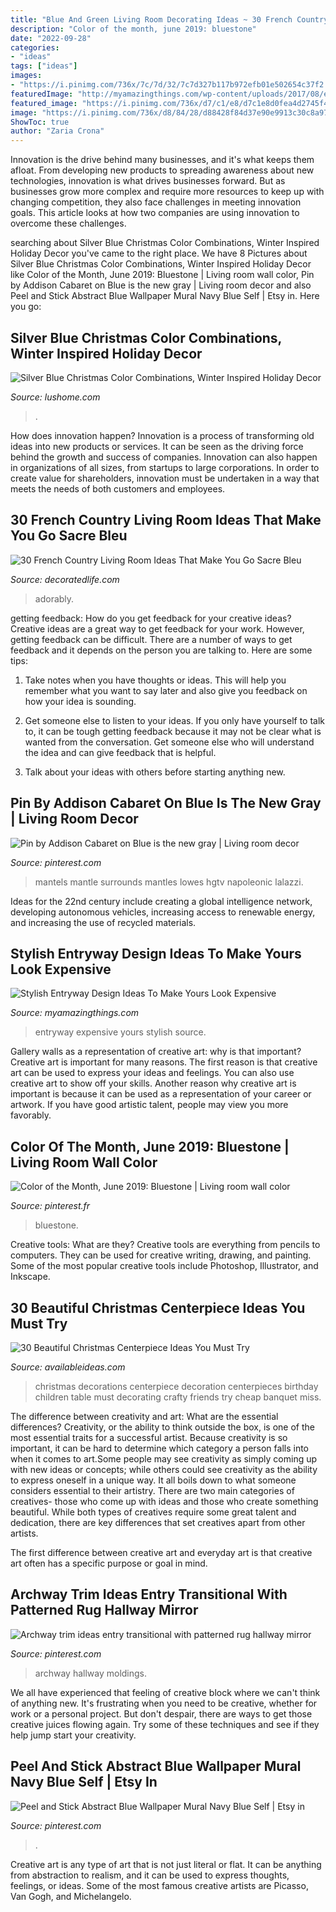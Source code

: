 ```yaml
---
title: "Blue And Green Living Room Decorating Ideas ~ 30 French Country Living Room Ideas That Make You Go Sacre Bleu"
description: "Color of the month, june 2019: bluestone"
date: "2022-09-28"
categories:
- "ideas"
tags: ["ideas"]
images:
- "https://i.pinimg.com/736x/7c/7d/32/7c7d327b117b972efb01e502654c37f2.jpg"
featuredImage: "http://myamazingthings.com/wp-content/uploads/2017/08/entryway-ideas-4.png"
featured_image: "https://i.pinimg.com/736x/d7/c1/e8/d7c1e8d0fea4d2745f49eefbc7fb52cb.jpg"
image: "https://i.pinimg.com/736x/d8/84/28/d88428f84d37e90e9913c30c8a97b258.jpg"
ShowToc: true
author: "Zaria Crona"
---
```



Innovation is the drive behind many businesses, and it's what keeps them afloat. From developing new products to spreading awareness about new technologies, innovation is what drives businesses forward. But as businesses grow more complex and require more resources to keep up with changing competition, they also face challenges in meeting innovation goals. This article looks at how two companies are using innovation to overcome these challenges.

	

		
searching about Silver Blue Christmas Color Combinations, Winter Inspired Holiday Decor you've came to the right place. We have 8 Pictures about Silver Blue Christmas Color Combinations, Winter Inspired Holiday Decor like Color of the Month, June 2019: Bluestone | Living room wall color, Pin by Addison Cabaret on Blue is the new gray | Living room decor and also Peel and Stick Abstract Blue Wallpaper Mural Navy Blue Self | Etsy in. Here you go:
		
    
## Silver Blue Christmas Color Combinations, Winter Inspired Holiday Decor

<img loading=lazy src="https://www.lushome.com/wp-content/uploads/2020/12/christmas-wreaths-blue-silver-colors-10.jpg" onerror="this.onerror=null;this.src='https://tse1.mm.bing.net/th?id=OIP.pEmuufsqNx1Z6tKh3AIMiwHaJ3&amp;pid=15.1';" alt="Silver Blue Christmas Color Combinations, Winter Inspired Holiday Decor">

_Source: lushome.com_

>. 

	

How does innovation happen?
Innovation is a process of transforming old ideas into new products or services. It can be seen as the driving force behind the growth and success of companies. Innovation can also happen in organizations of all sizes, from startups to large corporations. In order to create value for shareholders, innovation must be undertaken in a way that meets the needs of both customers and employees.

    
## 30 French Country Living Room Ideas That Make You Go Sacre Bleu

<img loading=lazy src="https://decoratedlife.com/wp-content/uploads/2020/04/28.-An-Adorably-Red-and-White-Living-Room.jpg" onerror="this.onerror=null;this.src='https://tse3.mm.bing.net/th?id=OIP.b_ZLHDcgq5hbubPfhHllEQHaLH&amp;pid=15.1';" alt="30 French Country Living Room Ideas That Make You Go Sacre Bleu">

_Source: decoratedlife.com_

>adorably. 

	

getting feedback: How do you get feedback for your creative ideas?
Creative ideas are a great way to get feedback for your work. However, getting feedback can be difficult. There are a number of ways to get feedback and it depends on the person you are talking to. Here are some tips:
1. Take notes when you have thoughts or ideas. This will help you remember what you want to say later and also give you feedback on how your idea is sounding.

2. Get someone else to listen to your ideas. If you only have yourself to talk to, it can be tough getting feedback because it may not be clear what is wanted from the conversation. Get someone else who will understand the idea and can give feedback that is helpful.

3. Talk about your ideas with others before starting anything new.

    
## Pin By Addison Cabaret On Blue Is The New Gray | Living Room Decor

<img loading=lazy src="https://i.pinimg.com/736x/d7/c1/e8/d7c1e8d0fea4d2745f49eefbc7fb52cb.jpg" onerror="this.onerror=null;this.src='https://tse2.mm.bing.net/th?id=OIP.yXrszKyOAknZoQHwVTXcnAHaLH&amp;pid=15.1';" alt="Pin by Addison Cabaret on Blue is the new gray | Living room decor">

_Source: pinterest.com_

>mantels mantle surrounds mantles lowes hgtv napoleonic lalazzi. 

	

Ideas for the 22nd century include creating a global intelligence network, developing autonomous vehicles, increasing access to renewable energy, and increasing the use of recycled materials.

    
## Stylish Entryway Design Ideas To Make Yours Look Expensive

<img loading=lazy src="http://myamazingthings.com/wp-content/uploads/2017/08/entryway-ideas-4.png" onerror="this.onerror=null;this.src='https://tse3.mm.bing.net/th?id=OIP.9mAPYq5ZExoAWqMFmKdn7wHaLG&amp;pid=15.1';" alt="Stylish Entryway Design Ideas To Make Yours Look Expensive">

_Source: myamazingthings.com_

>entryway expensive yours stylish source. 

	

Gallery walls as a representation of creative art: why is that important?
Creative art is important for many reasons. The first reason is that creative art can be used to express your ideas and feelings. You can also use creative art to show off your skills. Another reason why creative art is important is because it can be used as a representation of your career or artwork. If you have good artistic talent, people may view you more favorably.

    
## Color Of The Month, June 2019: Bluestone | Living Room Wall Color

<img loading=lazy src="https://i.pinimg.com/736x/d8/84/28/d88428f84d37e90e9913c30c8a97b258.jpg" onerror="this.onerror=null;this.src='https://tse2.mm.bing.net/th?id=OIP.BX-I-8AxgZz3Q0VdOjr09wHaJ5&amp;pid=15.1';" alt="Color of the Month, June 2019: Bluestone | Living room wall color">

_Source: pinterest.fr_

>bluestone. 

	

Creative tools: What are they?
Creative tools are everything from pencils to computers. They can be used for creative writing, drawing, and painting. Some of the most popular creative tools include Photoshop, Illustrator, and Inkscape.

    
## 30 Beautiful Christmas Centerpiece Ideas You Must Try

<img loading=lazy src="http://availableideas.com/wp-content/uploads/2015/11/Beautiful-Christmas-Centerpieces-23.jpg" onerror="this.onerror=null;this.src='https://tse4.mm.bing.net/th?id=OIP.bpDxslBYTWBbi-lL1piCugHaJ4&amp;pid=15.1';" alt="30 Beautiful Christmas Centerpiece Ideas You Must Try">

_Source: availableideas.com_

>christmas decorations centerpiece decoration centerpieces birthday children table must decorating crafty friends try cheap banquet miss. 

	

The difference between creativity and art: What are the essential differences?
Creativity, or the ability to think outside the box, is one of the most essential traits for a successful artist. Because creativity is so important, it can be hard to determine which category a person falls into when it comes to art.Some people may see creativity as simply coming up with new ideas or concepts; while others could see creativity as the ability to express oneself in a unique way. It all boils down to what someone considers essential to their artistry.
There are two main categories of creatives- those who come up with ideas and those who create something beautiful. While both types of creatives require some great talent and dedication, there are key differences that set creatives apart from other artists. 

The first difference between creative art and everyday art is that creative art often has a specific purpose or goal in mind.

    
## Archway Trim Ideas Entry Transitional With Patterned Rug Hallway Mirror

<img loading=lazy src="https://i.pinimg.com/736x/a9/5e/70/a95e70ef36b8bfb200b4ac13903c395e--custom-cabinetry-moldings.jpg" onerror="this.onerror=null;this.src='https://tse2.mm.bing.net/th?id=OIP.90RudIAM30zJlkxaBJmllgHaLH&amp;pid=15.1';" alt="Archway trim ideas entry transitional with patterned rug hallway mirror">

_Source: pinterest.com_

>archway hallway moldings. 

	

We all have experienced that feeling of creative block where we can't think of anything new. It's frustrating when you need to be creative, whether for work or a personal project. But don't despair, there are ways to get those creative juices flowing again. Try some of these techniques and see if they help jump start your creativity.

    
## Peel And Stick Abstract Blue Wallpaper Mural Navy Blue Self | Etsy In

<img loading=lazy src="https://i.pinimg.com/736x/7c/7d/32/7c7d327b117b972efb01e502654c37f2.jpg" onerror="this.onerror=null;this.src='https://tse3.mm.bing.net/th?id=OIP.NIZmw3eWiiQ6hNRNKxvMTwHaKQ&amp;pid=15.1';" alt="Peel and Stick Abstract Blue Wallpaper Mural Navy Blue Self | Etsy in">

_Source: pinterest.com_

>. 

	

Creative art is any type of art that is not just literal or flat. It can be anything from abstraction to realism, and it can be used to express thoughts, feelings, or ideas. Some of the most famous creative artists are Picasso, Van Gogh, and Michelangelo.

